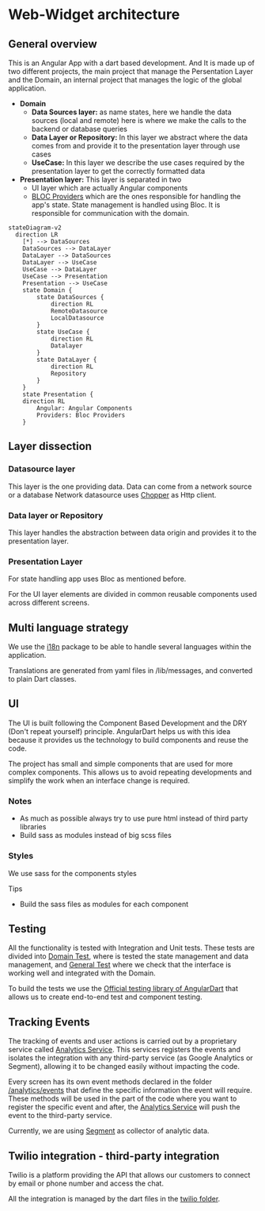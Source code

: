 # Web-Widget architecture

## General overview
This is an Angular App with a dart based development. And It is made up of two different projects, the main project that manage the Persentation Layer and the Domain, an internal project that manages the logic of the global application. 

- **Domain**
  - **Data Sources layer:** as name states, here we handle the data sources (local and remote) here is where we make the calls to the backend or database queries
  - **Data Layer or Repository:** In this layer we abstract where the data comes from and provide it to the presentation layer through use cases
  - **UseCase:** In this layer we describe the use cases required by the presentation layer to get the correctly formatted data
- **Presentation layer:** This layer is separated in two
    - UI layer which are actually Angular components
    - [BLOC Providers](https://bloclibrary.dev/#/) which are the ones responsible for handling the app's state. State management is handled using Bloc. It is responsible for communication with the domain.

```mermaid
stateDiagram-v2
  direction LR
    [*] --> DataSources
    DataSources --> DataLayer
    DataLayer --> DataSources
    DataLayer --> UseCase 
    UseCase --> DataLayer
    UseCase --> Presentation
    Presentation --> UseCase
    state Domain {
        state DataSources {
            direction RL
            RemoteDatasource 
            LocalDatasource
        }
        state UseCase {
            direction RL
            Datalayer
        }
        state DataLayer {
            direction RL
            Repository
        }
    }
    state Presentation {
    direction RL
        Angular: Angular Components
        Providers: Bloc Providers
    }
```

## Layer dissection

### Datasource layer
This layer is the one providing data. Data can come from a network source or a database
Network datasource uses [Chopper](https://hadrien-lejard.gitbook.io/chopper/)  as Http client.

### Data layer or Repository
This layer handles the abstraction between data origin and provides it to the presentation layer.

### Presentation Layer
For state handling app uses Bloc as mentioned before.

For the UI layer elements are divided in common reusable components used across different screens.

## Multi language strategy

We use the [i18n](https://pub.dev/packages/i18n) package to be able to handle several languages within the application.

Translations are generated from yaml files in /lib/messages, and converted to plain Dart classes.

## UI

The UI is built following the Component Based Development and the DRY (Don't repeat yourself) principle. AngularDart helps us with this idea because it provides us the technology to build components and reuse the code.

The project has small and simple components that are used for more complex components. This allows us to avoid repeating developments and simplify the work when an interface change is required.

### Notes

- As much as possible always try to use pure html instead of third party libraries
- Build sass as modules instead of big scss files

### Styles

We use sass for the components styles

Tips

- Build the sass files as modules for each component

## Testing
All the functionality is tested with Integration and Unit tests. These tests are divided into [Domain Test](/domain/test), where is tested the state management and data management, and [General Test](/test) where we check that the interface is working well and integrated with the Domain.

To build the tests we use the [Official testing library of AngularDart](https://angulardart.xyz/guide/testing) that allows us to create end-to-end test and component testing.

## Tracking Events

The tracking of events and user actions is carried out by a proprietary service called [Analytics Service](domain/lib/services/analytics_service.dart). This services registers the events and isolates the integration with any third-party service (as Google Analytics or Segment), allowing it to be changed easily without impacting the code.

Every screen has its own event methods declared in the folder [/analytics/events](domain/lib/services/analytics/events) that define the specific information the event will require. These methods will be used in the part of the code where you want to register the specific event and after, the [Analytics Service](domain/lib/services/analytics_service.dart) will push the event to the third-party service.

Currently, we are using [Segment](https://segment.com/) as collector of analytic data.

## Twilio integration - third-party integration

Twilio is a platform providing the API that allows our customers to connect by email or phone number and access the chat.

All the integration is managed by the dart files in the [twilio folder](domain/lib/services/twilio).
